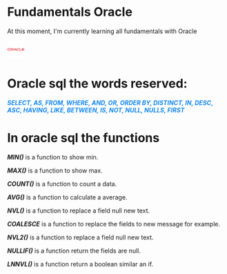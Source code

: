 # Fundamentals Oracle
At this moment, I'm currently learning all fundamentals with Oracle

  <img src="https://raw.githubusercontent.com/devicons/devicon/master/icons/oracle/oracle-original.svg" alt="oracle" width="40" height="40"/>

# Oracle sql the words reserved:
**_<span style="color: #1589F0">
    SELECT, AS, FROM, WHERE, AND, OR, ORDER BY, DISTINCT, IN, DESC, ASC, HAVING, LIKE, BETWEEN, IS, NOT, NULL, NULLS, FIRST
</span>_**
  

# In oracle sql the functions 
**_MIN()_**     is a function to show min.

**_MAX()_**     is a function to show max.

**_COUNT()_**   is a function to count a data.

**_AVG()_**     is a function to calculate a average.

**_NVL()_**     is a function to replace a field null new text.

**_COALESCE_**  is a function to replace the fields to new message for example.

**_NVL2()_**    is a function to replace a field null new text.

**_NULLIF()_**  is a function return the fields are null.

**_LNNVL()_**   is a function return a boolean similar an if.